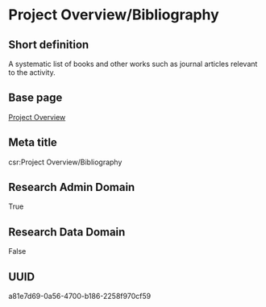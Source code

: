 # Project Overview/Bibliography
## Short definition
A systematic list of books and other works such as journal articles relevant to the activity.
## Base page
[Project Overview](../../Objects/Project%20Overview.md)
## Meta title
csr:Project Overview/Bibliography
## Research Admin Domain
True
## Research Data Domain
False
## UUID
a81e7d69-0a56-4700-b186-2258f970cf59

